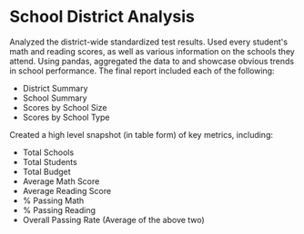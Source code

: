 # School District Analysis
Analyzed the district-wide standardized test results. Used every student's math and reading scores, as well as various information on the schools they attend. 
Using pandas, aggregated the data to and showcase obvious trends in school performance.
The final report included each of the following:
- District Summary
- School Summary
- Scores by School Size
- Scores by School Type

Created a high level snapshot (in table form) of key metrics, including:
- Total Schools
- Total Students
- Total Budget
- Average Math Score
- Average Reading Score
- % Passing Math
- % Passing Reading
- Overall Passing Rate (Average of the above two)
